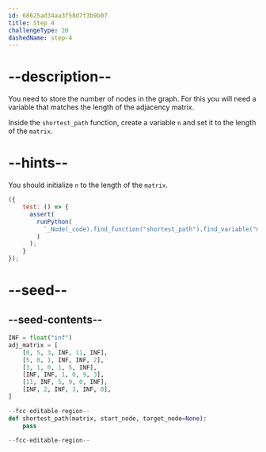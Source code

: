 ```yaml
---
id: 68625ad34aa3f58d7f3b9b07
title: Step 4
challengeType: 20
dashedName: step-4
---
```


# --description--

You need to store the number of nodes in the graph. For this you will need a variable that matches the length of the adjacency matrix.

Inside the `shortest_path` function, create a variable `n` and set it to the length of the `matrix`.

# --hints--

You should initialize `n` to the length of the `matrix`.

```js
({
    test: () => {
      assert(
        runPython(
          `_Node(_code).find_function("shortest_path").find_variable("n").is_equivalent("n = len(matrix)")`
        )
      );
    }
});
```

# --seed--

## --seed-contents--

```py
INF = float("inf")
adj_matrix = [
    [0, 5, 3, INF, 11, INF],
    [5, 0, 1, INF, INF, 2],
    [3, 1, 0, 1, 5, INF],
    [INF, INF, 1, 0, 9, 3],
    [11, INF, 5, 9, 0, INF],
    [INF, 2, INF, 3, INF, 0],
]

--fcc-editable-region--
def shortest_path(matrix, start_node, target_node=None):
    pass

--fcc-editable-region--
```
